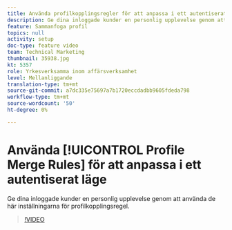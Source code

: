 ```yaml
---
title: Använda profilkopplingsregler för att anpassa i ett autentiserat läge
description: Ge dina inloggade kunder en personlig upplevelse genom att använda de här inställningarna för profilkopplingsregel.
feature: Sammanfoga profil
topics: null
activity: setup
doc-type: feature video
team: Technical Marketing
thumbnail: 35938.jpg
kt: 5357
role: Yrkesverksamma inom affärsverksamhet
level: Mellanliggande
translation-type: tm+mt
source-git-commit: a7dc335e75697a7b1720eccdadbb9605fdeda798
workflow-type: tm+mt
source-wordcount: '50'
ht-degree: 0%

---
```



# Använda [!UICONTROL Profile Merge Rules] för att anpassa i ett autentiserat läge

Ge dina inloggade kunder en personlig upplevelse genom att använda de här inställningarna för profilkopplingsregel.

>[!VIDEO](https://video.tv.adobe.com/v/35938/?quality=12&learn=on)
